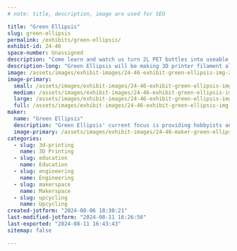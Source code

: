 ```yaml
---
# note: title, description, image are used for SEO

title: "Green Ellipsis"
slug: green-ellipsis
permalink: /exhibits/green-ellipsis/
exhibit-id: 24-46
space-number: Unassigned
description: "Come learn and watch us turn 2L PET bottles into useable filament."
description-long: "Green Ellipsis will be making 3D printer filament all day using our Filament Extruder machine. Come learn about the ways your team, family, maker's group can help create a more sustainable hobby by purchasing or making your own machines at home."
image: /assets/images/exhibit-images/24-46-exhibit-green-ellipsis-img-2435-large.jpg
image-primary: 
  small: /assets/images/exhibit-images/24-46-exhibit-green-ellipsis-img-2435-small.jpg
  medium: /assets/images/exhibit-images/24-46-exhibit-green-ellipsis-img-2435-medium.jpg
  large: /assets/images/exhibit-images/24-46-exhibit-green-ellipsis-img-2435-large.jpg
  full: /assets/images/exhibit-images/24-46-exhibit-green-ellipsis-img-2435-full.jpg
maker: 
  name: "Green Ellipsis"
  description: "Green Ellipsis' current focus is providing hobbyists and like minded makers a machine that can transform 2L plastic soda bottles into 3D printer filament so they can continue to do the things they love with sustainability in mind."
  image-primary: /assets/images/exhibit-images/24-46-maker-green-ellipsis-img-2448-medium.jpg
categories: 
  - slug: 3d-printing
    name: 3D Printing
  - slug: education
    name: Education
  - slug: engineering
    name: Engineering
  - slug: makerspace
    name: Makerspace
  - slug: upcycling
    name: Upcycling
created-jotform: "2024-08-06 18:30:21"
last-modified-jotform: "2024-08-11 16:26:56"
last-exported: "2024-08-11 16:43:43"
sitemap: false

---
```

